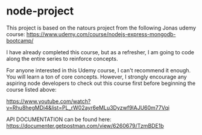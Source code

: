 # node-project

This project is based on the natours project from the following Jonas udemy course:
https://www.udemy.com/course/nodejs-express-mongodb-bootcamp/

I have already completed this course, but as a refresher, I am going to code along the entire series to
reinforce concepts.

For anyone interested in this Udemy course, I can't recommend it enough. You will learn a ton of core concepts.
However, I strongly encourage any aspiring node developers to check out this course first before beginning the course
listed above:

https://www.youtube.com/watch?v=Rhu8hegMDi4&list=PL_rW02ayr6eMLu3Dyzwf9lAJU60m77Vqi

API DOCUMENTATION can be found here:
https://documenter.getpostman.com/view/6260679/TzmBDE1b

